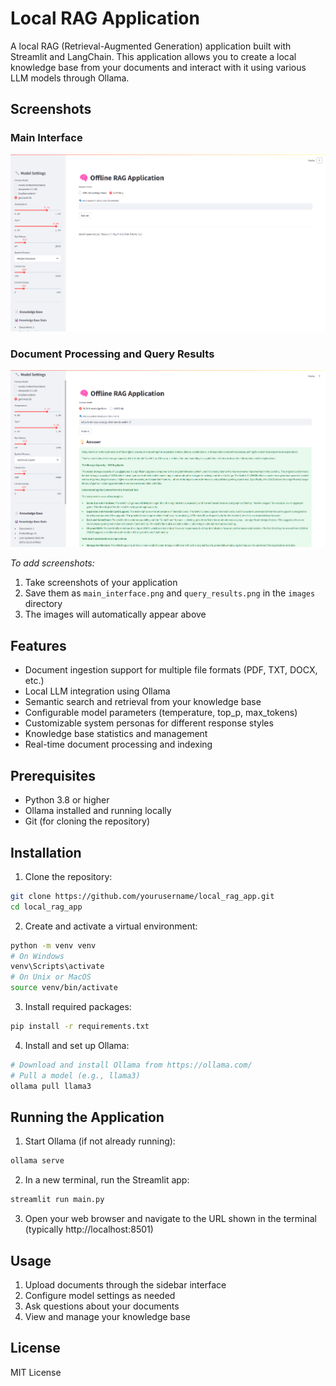 # Local RAG Application

A local RAG (Retrieval-Augmented Generation) application built with Streamlit and LangChain. This application allows you to create a local knowledge base from your documents and interact with it using various LLM models through Ollama.

## Screenshots

### Main Interface
![Local RAG Application Main Interface](images/main_interface.png)

### Document Processing and Query Results
![Document Processing and Query Results](images/query_results.png)

*To add screenshots:*
1. Take screenshots of your application
2. Save them as `main_interface.png` and `query_results.png` in the `images` directory
3. The images will automatically appear above

## Features

- Document ingestion support for multiple file formats (PDF, TXT, DOCX, etc.)
- Local LLM integration using Ollama
- Semantic search and retrieval from your knowledge base
- Configurable model parameters (temperature, top_p, max_tokens)
- Customizable system personas for different response styles
- Knowledge base statistics and management
- Real-time document processing and indexing

## Prerequisites

- Python 3.8 or higher
- Ollama installed and running locally
- Git (for cloning the repository)

## Installation

1. Clone the repository:
```bash
git clone https://github.com/yourusername/local_rag_app.git
cd local_rag_app
```

2. Create and activate a virtual environment:
```bash
python -m venv venv
# On Windows
venv\Scripts\activate
# On Unix or MacOS
source venv/bin/activate
```

3. Install required packages:
```bash
pip install -r requirements.txt
```

4. Install and set up Ollama:
```bash
# Download and install Ollama from https://ollama.com/
# Pull a model (e.g., llama3)
ollama pull llama3
```

## Running the Application

1. Start Ollama (if not already running):
```bash
ollama serve
```

2. In a new terminal, run the Streamlit app:
```bash
streamlit run main.py
```

3. Open your web browser and navigate to the URL shown in the terminal (typically http://localhost:8501)

## Usage

1. Upload documents through the sidebar interface
2. Configure model settings as needed
3. Ask questions about your documents
4. View and manage your knowledge base

## License

MIT License 